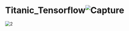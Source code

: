 # Titanic_Tensorflow![Capture](https://user-images.githubusercontent.com/80622132/134744858-2ca25ad1-854c-42bd-9f34-444473557a81.JPG)
![2](https://user-images.githubusercontent.com/80622132/134744994-040116d2-6132-4ef9-a9ae-f057d274599c.JPG)
